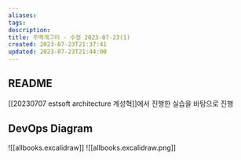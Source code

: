 ```yaml
---
aliases: 
tags: 
description:
title: 주백개그이 - 수정 2023-07-23(1)
created: 2023-07-23T21:37:41
updated: 2023-07-23T21:44:00
---
```


## README

[[20230707 estsoft architecture 계성혁]]에서 진행한 실습을 바탕으로 진행

## DevOps Diagram

![[allbooks.excalidraw]]
![[allbooks.excalidraw.png]]
